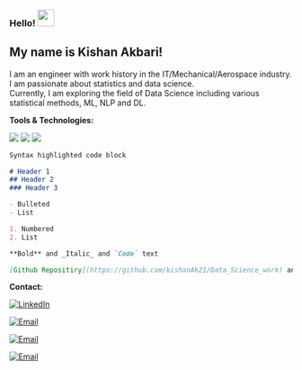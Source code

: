 
### Hello! <img src="https://raw.githubusercontent.com/MartinHeinz/MartinHeinz/master/wave.gif" width="30px">
## My name is Kishan Akbari! <br />

I am an engineer with work history in the IT/Mechanical/Aerospace industry. I am passionate about statistics and data science. <br />
Currently, I am exploring the field of Data Science including various statistical methods, ML, NLP and DL. <br />


**Tools & Technologies:**

![](https://img.shields.io/badge/Code-python-green)
![](https://img.shields.io/badge/Code-MATLAB-green)
![](https://img.shields.io/badge/Code-SQL-green)


```markdown
Syntax highlighted code block

# Header 1
## Header 2
### Header 3

- Bulleted
- List

1. Numbered
2. List

**Bold** and _Italic_ and `Code` text

[Github Repositiry](https://github.com/kishanAk21/Data_Science_work) and ![Image](src)
```


**Contact:**

[![LinkedIn][1.1]][1]

[1.1]: https://img.shields.io/badge/LinkedIn-0077B5?style=for-the-badge&logo=linkedin&logoColor=white

[1]: https://www.linkedin.com/in/kishan-rasikbhai-akbari/

[![Email][2.2]][2]

[2.2]: https://img.shields.io/badge/Gmail-D14836?style=for-the-badge&logo=gmail&logoColor=white

[2]: mailto:kishanakbari@gmail.com

[![Email][3.3]][3]

[3.3]: https://img.shields.io/badge/DOWNLOAD%20RESUME-F47521?style=for-the-badge&logo=RESUME&logoColor=white

[3]: https://github.com/kishanAk21/my_resume/raw/main/Resume_Kishan.pdf

[![Email][4.4]][4]

[4.4]: https://img.shields.io/badge/GitHub-100000?style=for-the-badge&logo=github&logoColor=white

[4]: https://github.com/kishanAk21/Data_Science_work
